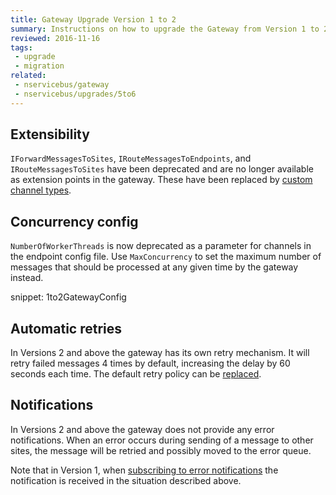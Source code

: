 ```yaml
---
title: Gateway Upgrade Version 1 to 2
summary: Instructions on how to upgrade the Gateway from Version 1 to 2.
reviewed: 2016-11-16
tags:
 - upgrade
 - migration
related:
 - nservicebus/gateway
 - nservicebus/upgrades/5to6
---
```



## Extensibility

`IForwardMessagesToSites`, `IRouteMessagesToEndpoints`, and `IRouteMessagesToSites` have been deprecated and are no longer available as extension points in the gateway. These have been replaced by [custom channel types](/nservicebus/gateway/multi-site-deployments.md#incoming-channels).


## Concurrency config

`NumberOfWorkerThreads` is now deprecated as a parameter for channels in the endpoint config file. Use `MaxConcurrency` to set the maximum number of messages that should be processed at any given time by the gateway instead.

snippet: 1to2GatewayConfig


## Automatic retries

In Versions 2 and above the gateway has its own retry mechanism. It will retry failed messages 4 times by default, increasing the delay by 60 seconds each time. The default retry policy can be [replaced](/nservicebus/gateway/#using-the-gateway-recoverability).


## Notifications

In Versions 2 and above the gateway does not provide any error notifications. When an error occurs during sending of a message to other sites, the message will be retried and possibly moved to the error queue.

Note that in Version 1, when [subscribing to error notifications](/nservicebus/recoverability/subscribing-to-error-notifications.md) the notification is received in the situation described above.